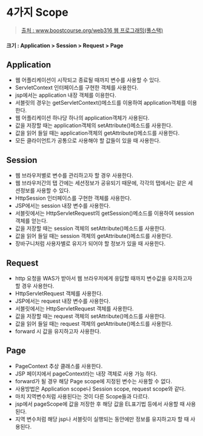 
# 4가지 Scope
> [출처 : www.boostcourse.org/web316 웹 프로그래밍(풀스택) ](www.boostcourse.org/web316)

#### 크기 : Application > Session > Request > Page

## Application

 - 웹 어플리케이션이 시작되고 종료될 때까지 변수를 사용할 수 있다.
 - ServletContext 인터페이스를 구현한 객체를 사용한다.
 - jsp에서는 application 내장 객체를 이용한다.
 - 서블릿의 경우는 getServletContext()메소드를 이용하여 application객체를 이용한다.
 - 웹 어플리케이션 하나당 하나의 application객체가 사용된다.
 - 값을 저장할 때는 application객체의 setAttribute()메소드를 사용한다.
 - 값을 읽어 들일 때는 application객체의 getAttribute()메소드를 사용한다.
 - 모든 클라이언트가 공통으로 사용해야 할 값들이 있을 때 사용한다.

## Session

 - 웹 브라우저별로 변수를 관리하고자 할 경우 사용한다.
 - 웹 브라우저간의 탭 간에는 세션정보가 공유되기 때문에, 각각의 탭에서는 같은 세션정보를 사용할 수 있다.
 - HttpSession 인터페이스를 구현한 객체를 사용한다.
 - JSP에서는 session 내장 변수를 사용한다.
 - 서블릿에서는 HttpServletRequest의 getSession()메소드를 이용하여 session 객체를 얻는다.
 - 값을 저장할 때는 session 객체의 setAttribute()메소드를 사용한다.
 - 값을 읽어 들일 때는 session 객체의 getAttribute()메소드를 사용한다.
 - 장바구니처럼 사용자별로 유지가 되어야 할 정보가 있을 때 사용한다.

## Request 

 - http 요청을 WAS가 받아서 웹 브라우저에게 응답할 때까지 변수값을 유지하고자 할 경우 사용한다.
 - HttpServletRequest 객체를 사용한다.
 - JSP에서는 request 내장 변수를 사용한다.
 - 서블릿에서는 HttpServletRequest 객체를 사용한다.
 - 값을 저장할 때는 request 객체의 setAttribute()메소드를 사용한다.
 - 값을 읽어 들일 때는 request 객체의 getAttribute()메소드를 사용한다.
 - forward 시 값을 유지하고자 사용한다.

## Page 

 - PageContext 추상 클래스를 사용한다.
 - JSP 페이지에서 pageContext라는 내장 객체로 사용 가능 하다.
 - forward가 될 경우 해당 Page scope에 지정된 변수는 사용할 수 없다.
 - 사용방법은 Application scope나 Session scope, request scope와 같다.
 - 마치 지역변수처럼 사용된다는 것이 다른 Scope들과 다르다.
 - jsp에서 pageScope에 값을 저장한 후 해당 값을 EL표기법 등에서 사용할 때 사용된다.
 - 지역 변수처럼 해당 jsp나 서블릿이 실행되는 동안에만 정보를 유지하고자 할 때 사용된다.
